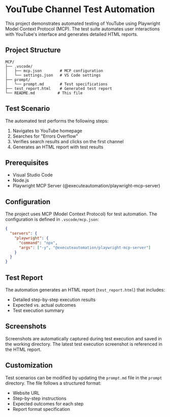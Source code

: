 # YouTube Channel Test Automation

This project demonstrates automated testing of YouTube using Playwright Model Context Protocol (MCP). The test suite automates user interactions with YouTube's interface and generates detailed HTML reports.

## Project Structure

```
MCP/
├── .vscode/
│   ├── mcp.json        # MCP configuration
│   └── settings.json   # VS Code settings
├── prompt/
│   └── prompt.md       # Test specifications
├── test_report.html    # Generated test report
└── README.md          # This file
```

## Test Scenario

The automated test performs the following steps:
1. Navigates to YouTube homepage
2. Searches for "Errors Overflow"
3. Verifies search results and clicks on the first channel
4. Generates an HTML report with test results

## Prerequisites

- Visual Studio Code
- Node.js
- Playwright MCP Server (@executeautomation/playwright-mcp-server)

## Configuration

The project uses MCP (Model Context Protocol) for test automation. The configuration is defined in `.vscode/mcp.json`:

```json
{
  "servers": {
    "playwright": {
      "command": "npx",
      "args": ["-y", "@executeautomation/playwright-mcp-server"]
    }
  }
}
```

## Test Report

The automation generates an HTML report (`test_report.html`) that includes:
- Detailed step-by-step execution results
- Expected vs. actual outcomes
- Test execution summary

## Screenshots

Screenshots are automatically captured during test execution and saved in the working directory. The latest test execution screenshot is referenced in the HTML report.

## Customization

Test scenarios can be modified by updating the `prompt.md` file in the `prompt` directory. The file follows a structured format:
- Website URL
- Step-by-step instructions
- Expected outcomes for each step
- Report format specification
